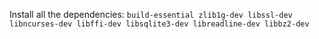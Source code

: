 Install all the dependencies:
`build-essential zlib1g-dev libssl-dev libncurses-dev libffi-dev libsqlite3-dev libreadline-dev libbz2-dev`